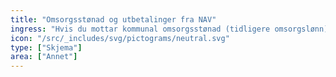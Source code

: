 ```yaml
---
title: "Omsorgsstønad og utbetalinger fra NAV"
ingress: "Hvis du mottar kommunal omsorgsstønad (tidligere omsorgslønn), må du melde fra til NAV hvis du søker om/har en pengestøtte fra NAV. Omsorgsstønaden kan påvirke beregningen av pengestøtten din."
icon: "/src/_includes/svg/pictograms/neutral.svg"
type: ["Skjema"]
area: ["Annet"]
---
```

